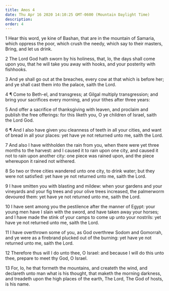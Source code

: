 ```yaml
---
title: Amos 4
date: Thu Apr 16 2020 14:10:25 GMT-0600 (Mountain Daylight Time)
description: 
order: 4
---
```


<p>
  1 Hear this word, ye kine of Bashan, that are in the mountain of Samaria,
  which oppress the poor, which crush the needy, which say to their masters,
  Bring, and let us drink.
</p>
<p>
  2 The Lord God hath sworn by his holiness, that, lo, the days shall come upon
  you, that he will take you away with hooks, and your posterity with fishhooks.
</p>
<p>
  3 And ye shall go out at the breaches, every cow at that which is before her;
  and ye shall cast them into the palace, saith the Lord.
</p>
<p>
  4 &#xB6; Come to Beth-el, and transgress; at Gilgal multiply transgression;
  and bring your sacrifices every morning, and your tithes after three years:
</p>
<p>
  5 And offer a sacrifice of thanksgiving with leaven, and proclaim and publish
  the free offerings: for this liketh you, O ye children of Israel, saith the
  Lord God.
</p>
<p>
  6 &#xB6; And I also have given you cleanness of teeth in all your cities, and
  want of bread in all your places: yet have ye not returned unto me, saith the
  Lord.
</p>
<p>
  7 And also I have withholden the rain from you, when there were yet three
  months to the harvest: and I caused it to rain upon one city, and caused it
  not to rain upon another city: one piece was rained upon, and the piece
  whereupon it rained not withered.
</p>
<p>
  8 So two or three cities wandered unto one city, to drink water; but they were
  not satisfied: yet have ye not returned unto me, saith the Lord.
</p>
<p>
  9 I have smitten you with blasting and mildew: when your gardens and your
  vineyards and your fig trees and your olive trees increased, the palmerworm
  devoured them: yet have ye not returned unto me, saith the Lord.
</p>
<p>
  10 I have sent among you the pestilence after the manner of Egypt: your young
  men have I slain with the sword, and have taken away your horses; and I have
  made the stink of your camps to come up unto your nostrils: yet have ye not
  returned unto me, saith the Lord.
</p>
<p>
  11 I have overthrown some of you, as God overthrew Sodom and Gomorrah, and ye
  were as a firebrand plucked out of the burning: yet have ye not returned unto
  me, saith the Lord.
</p>
<p>
  12 Therefore thus will I do unto thee, O Israel: and because I will do this
  unto thee, prepare to meet thy God, O Israel.
</p>
<p>
  13 For, lo, he that formeth the mountains, and createth the wind, and
  declareth unto man what is his thought, that maketh the morning darkness, and
  treadeth upon the high places of the earth, The Lord, The God of hosts, is his
  name.
</p>
